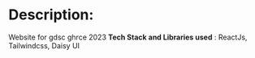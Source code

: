 # Description:
Website for gdsc ghrce 2023
**Tech Stack and Libraries used** : ReactJs, Tailwindcss, Daisy UI
